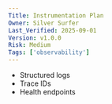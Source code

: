 ```yaml
---
Title: Instrumentation Plan
Owner: Silver Surfer
Last_Verified: 2025-09-01
Version: v1.0.0
Risk: Medium
Tags: ['observability']
---
```

- Structured logs
- Trace IDs
- Health endpoints
